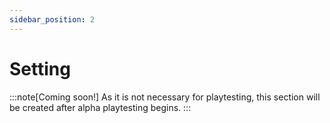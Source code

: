 ```yaml
---
sidebar_position: 2
---
```

# Setting

:::note[Coming soon!]
As it is not necessary for playtesting, this section will be created after alpha playtesting begins.
:::